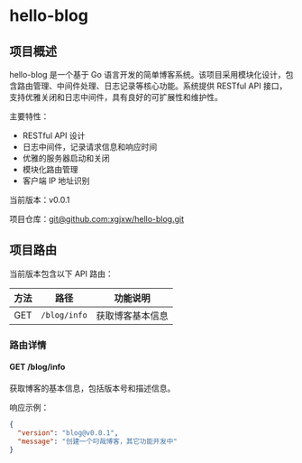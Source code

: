 # hello-blog

## 项目概述

hello-blog 是一个基于 Go 语言开发的简单博客系统。该项目采用模块化设计，包含路由管理、中间件处理、日志记录等核心功能。系统提供 RESTful API 接口，支持优雅关闭和日志中间件，具有良好的可扩展性和维护性。

主要特性：
- RESTful API 设计
- 日志中间件，记录请求信息和响应时间
- 优雅的服务器启动和关闭
- 模块化路由管理
- 客户端 IP 地址识别

当前版本：v0.0.1

项目仓库：[git@github.com:xgjxw/hello-blog.git](https://github.com/xgjxw/hello-blog)

## 项目路由

当前版本包含以下 API 路由：

| 方法 | 路径       | 功能说明     |
|------|------------|-------------|
| GET  | `/blog/info` | 获取博客基本信息 |

### 路由详情

#### GET /blog/info
获取博客的基本信息，包括版本号和描述信息。

响应示例：
```json
{
  "version": "blog@v0.0.1",
  "message": "创建一个叼哉博客，其它功能开发中"
}